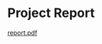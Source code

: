 # Project Report

[report.pdf](https://github.com/umutazazi/E-Commerce-Application-Project/files/8489642/report.pdf)

